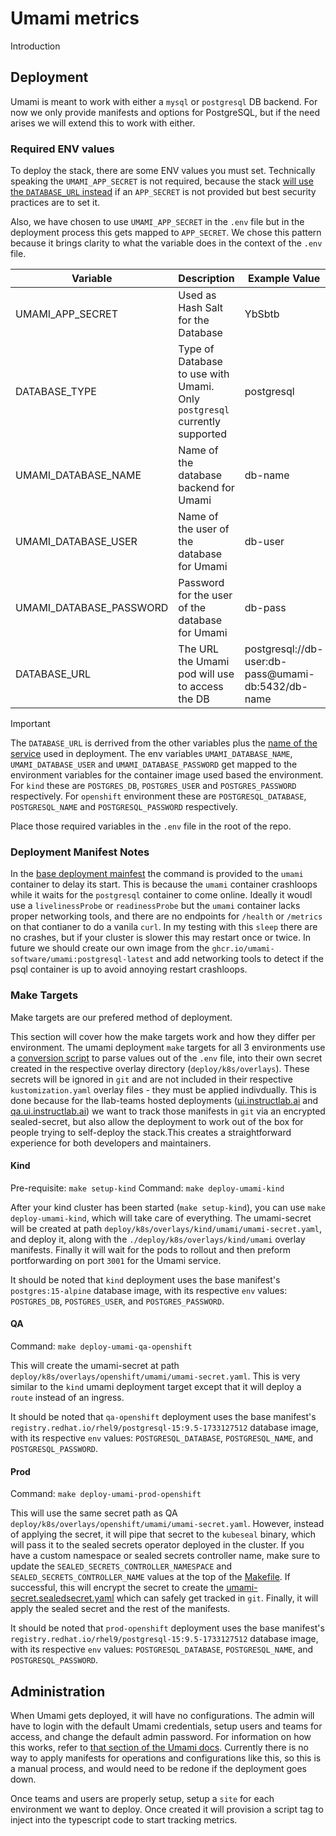 # Umami metrics

Introduction

## Deployment

Umami is meant to work with either a `mysql` or `postgresql` DB backend. For now we only provide manifests and options for PostgreSQL,
but if the need arises we will extend this to work with either.

### Required ENV values

To deploy the stack, there are some ENV values you must set. Technically speaking the `UMAMI_APP_SECRET` is not required, because the stack
[will use the `DATABASE_URL` instead](https://github.com/umami-software/umami/blob/master/src/lib/crypto.ts#L6) if an `APP_SECRET` is not provided
but best security practices are to set it.

Also, we have chosen to use `UMAMI_APP_SECRET` in the `.env` file but in the deployment process this gets mapped to `APP_SECRET`. We chose this
pattern because it brings clarity to what the variable does in the context of the `.env` file.


| Variable                | Description                                                               | Example Value                                      |
|-------------------------|---------------------------------------------------------------------------|----------------------------------------------------|
| UMAMI_APP_SECRET        | Used as Hash Salt for the Database                                        | YbSbtb                                             |
| DATABASE_TYPE           | Type of Database to use with Umami. Only `postgresql` currently supported | postgresql                                         |
| UMAMI_DATABASE_NAME     | Name of the database backend for Umami                                    | db-name                                            |
| UMAMI_DATABASE_USER     | Name of the user of the database for Umami                                | db-user                                            |
| UMAMI_DATABASE_PASSWORD | Password for the user of the database for Umami                           | db-pass                                            |
| DATABASE_URL            | The URL the Umami pod will use to access the DB                           | postgresql://db-user:db-pass@umami-db:5432/db-name |


> [!IMPORTANT]
> The `DATABASE_URL` is derrived from the other variables plus the [name of the service](../deploy/k8s/base/umami/postgresql-service.yaml#L4) used in deployment.
> The env variables `UMAMI_DATABASE_NAME`, `UMAMI_DATABASE_USER` and `UMAMI_DATABASE_PASSWORD` get mapped to the environment variables for the container image
> used based the environment.
> For `kind` these are `POSTGRES_DB`, `POSTGRES_USER` and `POSTGRES_PASSWORD` respectively.
> For `openshift` environment these are `POSTGRESQL_DATABASE`, `POSTGRESQL_NAME` and `POSTGRESQL_PASSWORD` respectively.

Place those required variables in the `.env` file in the root of the repo.

### Deployment Manifest Notes

In the [base deployment mainfest](../deploy/k8s/base/umami/deployment.yaml) the command is provided to the `umami` container to delay its start. This is
because the `umami` container crashloops while it waits for the `postgresql` container to come online. Ideally it woudl use a `livelinessProbe` or
`readinessProbe` but the `umami` container lacks proper networking tools, and there are no endpoints  for `/health` or `/metrics` on that contianer to do
a vanila `curl`. In my testing with this `sleep` there are no crashes, but if your cluster is slower this may restart once or twice. In future we should
create our own image from the `ghcr.io/umami-software/umami:postgresql-latest` and add networking tools to detect if the psql container is up to avoid
annoying restart crashloops.

### Make Targets

Make targets are our prefered method of deployment.

This section will cover how the make targets work and how they differ per environment. The umami deployment `make` targets for all 3 environments use a
[conversion script](./deploy/k8s/overlays/kind/umami/umami-secret.yaml) to parse values out of the `.env` file, into their own secret created in the
respective overlay directory (`deploy/k8s/overlays`). These secrets will be ignored in `git` and are not included in their respective `kustomization.yaml`
overlay files - they must be applied indivdually. This is done because for the Ilab-teams hosted deployments ([ui.instructlab.ai](https://ui.instructlab.ai/)
and [qa.ui.instructlab.ai](https://qa.ui.instructlab.ai/)) we want to track those manifests in `git` via an encrypted sealed-secret, but also allow the
deployment to work out of the box for people trying to self-deploy the stack.This creates a straightforward experience for both developers and maintainers.

#### Kind

Pre-requisite: `make setup-kind`
Command: `make deploy-umami-kind`

After your kind cluster has been started (`make setup-kind`), you can use `make deploy-umami-kind`, which will take care of everything.
The umami-secret will be created at path `deploy/k8s/overlays/kind/umami/umami-secret.yaml`, and deploy it, along with the `./deploy/k8s/overlays/kind/umami`
overlay manifests. Finally it will wait for the pods to rollout and then preform portforwarding on port `3001` for the Umami service.

It should be noted that `kind` deployment uses the base manifest's `postgres:15-alpine` database image, with its respective `env` values: `POSTGRES_DB`, `POSTGRES_USER`, and `POSTGRES_PASSWORD`.

#### QA

Command: `make deploy-umami-qa-openshift`

This will create the umami-secret at path `deploy/k8s/overlays/openshift/umami/umami-secret.yaml`. This is very similar to the `kind` umami deployment target
except that it will deploy a `route` instead of an ingress.

It should be noted that `qa-openshift` deployment uses the base manifest's `registry.redhat.io/rhel9/postgresql-15:9.5-1733127512` database image, with its respective `env` values: `POSTGRESQL_DATABASE`, `POSTGRESQL_NAME`, and `POSTGRESQL_PASSWORD`.

#### Prod

Command: `make deploy-umami-prod-openshift`

This will use the same secret path as QA `deploy/k8s/overlays/openshift/umami/umami-secret.yaml`. However, instead of applying the secret, it will pipe
that secret to the `kubeseal` binary, which will pass it to the sealed secrets operator deployed in the cluster. If you have a custom namespace or sealed
secrets controller name, make sure to update the `SEALED_SECRETS_CONTROLLER_NAMESPACE` and `SEALED_SECRETS_CONTROLLER_NAME` values at the top of the
[Makefile](../Makefile#L27-28). If successful, this will encrypt the secret to create the
[umami-secret.sealedsecret.yaml](../deploy/k8s/overlays/openshift/umami/umami-secret.sealedsecret.yaml) which can safely get tracked in `git`. Finally,
it will apply the sealed secret and the rest of the manifests.

It should be noted that `prod-openshift` deployment uses the base manifest's `registry.redhat.io/rhel9/postgresql-15:9.5-1733127512` database image, with its respective `env` values: `POSTGRESQL_DATABASE`, `POSTGRESQL_NAME`, and `POSTGRESQL_PASSWORD`.

## Administration

When Umami gets deployed, it will have no configurations. The admin will have to login with the default Umami credentials, setup users and teams for access,
and change the default admin password. For information on how this works, refer to [that section of the Umami docs](https://umami.is/docs/login). Currently
there is no way to apply manifests for operations and configurations like this, so this is a manual process, and would need to be redone if the deployment
goes down.

Once teams and users are properly setup, setup a `site` for each environment we want to deploy. Once created it will provision a script tag to inject
into the typescript code to start tracking metrics.
